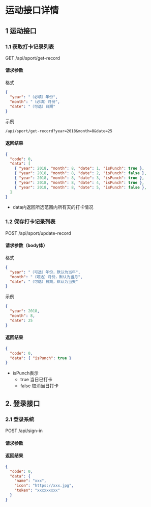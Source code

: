 # 运动接口详情

## 1 运动接口
### 1.1 获取打卡记录列表

GET /api/sport/get-record

#### 请求参数
格式
```json
{
  "year": "（必填）年份",
  "month": "（必填）月份",
  "date": "（可选）日期"
}
```
示例
```
/api/sport/get-record?year=2018&month=8&date=25
```

#### 返回结果
```json
{
  "code": 0,
  "data": [
    { "year": 2018, "month": 8, "date": 1, "isPunch": true },
    { "year": 2018, "month": 8, "date": 2, "isPunch": false },
    { "year": 2018, "month": 8, "date": 3, "isPunch": true },
    { "year": 2018, "month": 8, "date": 4, "isPunch": true },
    { "year": 2018, "month": 8, "date": 5, "isPunch": false },
  ]
}
```

- data内返回所选范围内所有天的打卡情况


### 1.2 保存打卡记录列表

POST /api/sport/update-record

#### 请求参数（body体）

格式
```json
{
  "year": "（可选）年份，默认为当年",
  "month": "（可选）月份，默认为当月",
  "date": "（可选）日期，默认为当天"
}
```

示例
```json
{
  "year": 2018,
  "month": 8,
  "date": 25
}
```
#### 返回结果

```json
{
  "code": 0,
  "data": { "isPunch": true }
}
```

- isPunch表示
    - true 当日已打卡
    - false 取消当日打卡

## 2. 登录接口
### 2.1 登录系统

POST /api/sign-in

#### 请求参数

#### 返回结果

```json
{
  "code": 0,
  "data": {
    "name": "xxx",
    "icon": "https://xxx.jpg",
    "token": "xxxxxxxxx"
  }
}